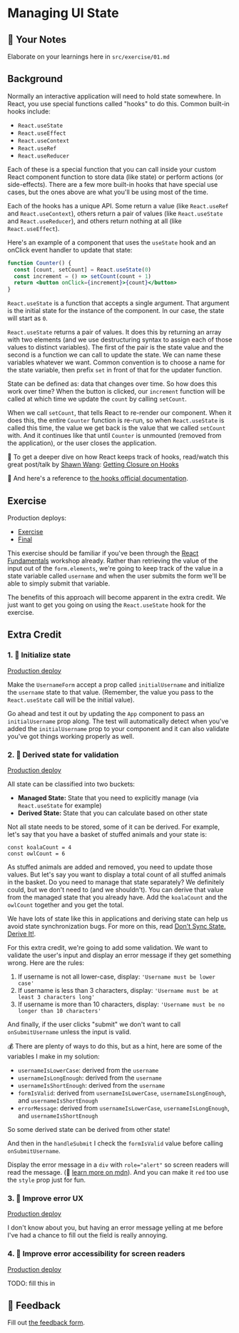 # Managing UI State

## 📝 Your Notes

Elaborate on your learnings here in `src/exercise/01.md`

## Background

Normally an interactive application will need to hold state somewhere. In React,
you use special functions called "hooks" to do this. Common built-in hooks
include:

- `React.useState`
- `React.useEffect`
- `React.useContext`
- `React.useRef`
- `React.useReducer`

Each of these is a special function that you can call inside your custom React
component function to store data (like state) or perform actions (or
side-effects). There are a few more built-in hooks that have special use cases,
but the ones above are what you'll be using most of the time.

Each of the hooks has a unique API. Some return a value (like `React.useRef` and
`React.useContext`), others return a pair of values (like `React.useState` and
`React.useReducer`), and others return nothing at all (like `React.useEffect`).

Here's an example of a component that uses the `useState` hook and an onClick
event handler to update that state:

```jsx
function Counter() {
  const [count, setCount] = React.useState(0)
  const increment = () => setCount(count + 1)
  return <button onClick={increment}>{count}</button>
}
```

`React.useState` is a function that accepts a single argument. That argument is
the initial state for the instance of the component. In our case, the state will
start as `0`.

`React.useState` returns a pair of values. It does this by returning an array
with two elements (and we use destructuring syntax to assign each of those
values to distinct variables). The first of the pair is the state value and the
second is a function we can call to update the state. We can name these
variables whatever we want. Common convention is to choose a name for the state
variable, then prefix `set` in front of that for the updater function.

State can be defined as: data that changes over time. So how does this work over
time? When the button is clicked, our `increment` function will be called at
which time we update the `count` by calling `setCount`.

When we call `setCount`, that tells React to re-render our component. When it
does this, the entire `Counter` function is re-run, so when `React.useState` is
called this time, the value we get back is the value that we called `setCount`
with. And it continues like that until `Counter` is unmounted (removed from the
application), or the user closes the application.

📜 To get a deeper dive on how React keeps track of hooks, read/watch this great
post/talk by [Shawn Wang](https://twitter.com/swyx):
[Getting Closure on Hooks](https://www.swyx.io/getting-closure-on-hooks/)

📜 And here's a reference to
[the hooks official documentation](https://reactjs.org/hooks).

## Exercise

Production deploys:

- [Exercise](https://react-hooks-next.netlify.app/isolated/exercise/01.tsx)
- [Final](https://react-hooks-next.netlify.app/isolated/final/01.tsx)

This exercise should be familiar if you've been through the
[React Fundamentals](https://github.com/kentcdodds/react-fundamentals) workshop
already. Rather than retrieving the value of the input out of the
`form.elements`, we're going to keep track of the value in a state variable
called `username` and when the user submits the form we'll be able to simply
submit that variable.

The benefits of this approach will become apparent in the extra credit. We just
want to get you going on using the `React.useState` hook for the exercise.

## Extra Credit

### 1. 💯 Initialize state

[Production deploy](https://react-hooks-next.netlify.app/isolated/final/01.extra-1.tsx)

Make the `UsernameForm` accept a prop called `initialUsername` and initialize
the `username` state to that value. (Remember, the value you pass to the
`React.useState` call will be the initial value).

Go ahead and test it out by updating the `App` component to pass an
`initialUsername` prop along. The test will automatically detect when you've
added the `initialUsername` prop to your component and it can also validate
you've got things working properly as well.

### 2. 💯 Derived state for validation

[Production deploy](https://react-hooks-next.netlify.app/isolated/final/01.extra-2.tsx)

All state can be classified into two buckets:

- **Managed State:** State that you need to explicitly manage (via
  `React.useState` for example)
- **Derived State:** State that you can calculate based on other state

Not all state needs to be stored, some of it can be derived. For example, let's
say that you have a basket of stuffed animals and your state is:

```tsx
const koalaCount = 4
const owlCount = 6
```

As stuffed animals are added and removed, you need to update those values. But
let's say you want to display a total count of all stuffed animals in the
basket. Do you need to manage that state separately? We definitely could, but we
don't need to (and we shouldn't). You can derive that value from the managed
state that you already have. Add the `koalaCount` and the `owlCount` together
and you get the total.

We have lots of state like this in applications and deriving state can help us
avoid state synchronization bugs. For more on this, read
[Don't Sync State. Derive It!](https://kentcdodds.com/blog/dont-sync-state-derive-it).

For this extra credit, we're going to add some validation. We want to validate
the user's input and display an error message if they get something wrong. Here
are the rules:

1. If username is not all lower-case, display: `'Username must be lower case'`
2. If username is less than 3 characters, display:
   `'Username must be at least 3 characters long'`
3. If username is more than 10 characters, display:
   `'Username must be no longer than 10 characters'`

And finally, if the user clicks "submit" we don't want to call
`onSubmitUsername` unless the input is valid.

💰 There are plenty of ways to do this, but as a hint, here are some of the
variables I make in my solution:

- `usernameIsLowerCase`: derived from the `username`
- `usernameIsLongEnough`: derived from the `username`
- `usernameIsShortEnough`: derived from the `username`
- `formIsValid`: derived from `usernameIsLowerCase`, `usernameIsLongEnough`, and
  `usernameIsShortEnough`
- `errorMessage`: derived from `usernameIsLowerCase`, `usernameIsLongEnough`,
  and `usernameIsShortEnough`

So some derived state can be derived from other state!

And then in the `handleSubmit` I check the `formIsValid` value before calling
`onSubmitUsername`.

Display the error message in a `div` with `role="alert"` so screen readers will
read the message. (📜
[learn more on mdn](https://developer.mozilla.org/en-US/docs/Web/Accessibility/ARIA/ARIA_Techniques/Using_the_alert_role)).
And you can make it `red` too use the `style` prop just for fun.

### 3. 💯 Improve error UX

[Production deploy](https://react-hooks-next.netlify.app/isolated/final/01.extra-3.tsx)

I don't know about you, but having an error message yelling at me before I've
had a chance to fill out the field is really annoying.

### 4. 💯 Improve error accessibility for screen readers

[Production deploy](https://react-hooks-next.netlify.app/isolated/final/01.extra-4.tsx)

TODO: fill this in

## 🦉 Feedback

Fill out
[the feedback form](https://ws.kcd.im/?ws=React%20Hooks%20%F0%9F%8E%A3&e=01%3A%20Managing%20UI%20State&em=).
